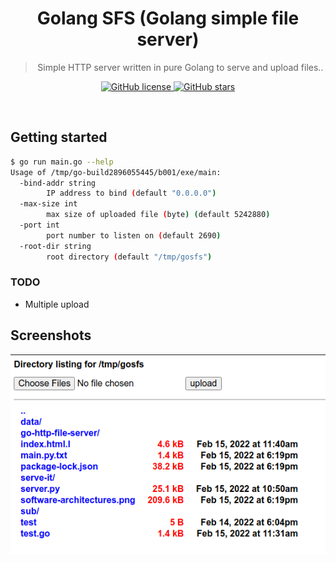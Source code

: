 <div align="center">
	<h1>Golang SFS (Golang simple file server)</h1>
	<blockquote align="center">Simple HTTP server written in pure Golang to serve and upload files..</blockquote>
	<p>
		<a href="https://github.com/ntk148v/gosfs/blob/master/LICENSE">
			<img alt="GitHub license" src="https://img.shields.io/github/license/ntk148v/gosfs?style=for-the-badge">
		</a>
		<a href="https://github.com/ntk148v/gosfs/stargazers">
			<img alt="GitHub stars" src="https://img.shields.io/github/stars/ntk148v/gosfs?style=for-the-badge">
		</a>
		<br>
<!--		<a href="https://github.com/ntk148v/gosfs/actions">
			<img alt="Windows Build Status" src="https://img.shields.io/github/workflow/status/ntk148v/gosfs/Windows%20Build?style=flat-square&logo=github&label=Windows">
		</a>
		<a href="https://github.com/ntk148v/gosfs/actions">
			<img alt="GNU/Linux Build Status" src="https://img.shields.io/github/workflow/status/ntk148v/gosfs/Linux%20Build?style=flat-square&logo=github&label=GNU/Linux">
		</a>
		<a href="https://github.com/ntk148v/gosfs/actions">
			<img alt="MacOS Build Status" src="https://img.shields.io/github/workflow/status/ntk148v/gosfs/MacOS%20Build?style=flat-square&logo=github&label=MacOS">
		</a>
		<br>-->
	</p><br>
</div>

## Getting started

```bash
$ go run main.go --help
Usage of /tmp/go-build2896055445/b001/exe/main:
  -bind-addr string
        IP address to bind (default "0.0.0.0")
  -max-size int
        max size of uploaded file (byte) (default 5242880)
  -port int
        port number to listen on (default 2690)
  -root-dir string
        root directory (default "/tmp/gosfs")
```

### TODO

- Multiple upload

## Screenshots

![](screenshots/screen1.png)
